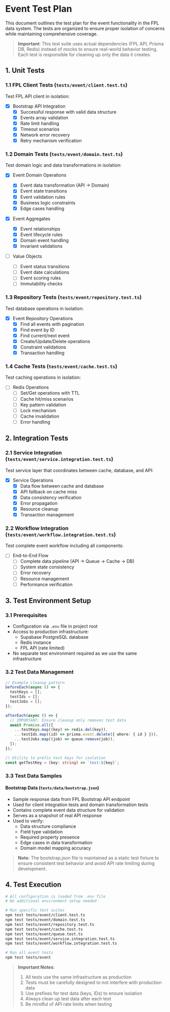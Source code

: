 # Event Test Plan

This document outlines the test plan for the event functionality in the FPL data system. The tests are organized to ensure proper isolation of concerns while maintaining comprehensive coverage.

> **Important**: This test suite uses actual dependencies (FPL API, Prisma DB, Redis) instead of mocks to ensure real-world behavior testing. Each test is responsible for cleaning up only the data it creates.

## 1. Unit Tests

### 1.1 FPL Client Tests (`tests/event/client.test.ts`)

Test FPL API client in isolation:

- [x] Bootstrap API Integration
  - [x] Successful response with valid data structure
  - [x] Events array validation
  - [x] Rate limit handling
  - [x] Timeout scenarios
  - [x] Network error recovery
  - [x] Retry mechanism verification

### 1.2 Domain Tests (`tests/event/domain.test.ts`)

Test domain logic and data transformations in isolation:

- [x] Event Domain Operations

  - [x] Event data transformation (API → Domain)
  - [x] Event state transitions
  - [x] Event validation rules
  - [x] Business logic constraints
  - [x] Edge cases handling

- [x] Event Aggregates

  - [x] Event relationships
  - [x] Event lifecycle rules
  - [x] Domain event handling
  - [x] Invariant validations

- [ ] Value Objects
  - [ ] Event status transitions
  - [ ] Event date calculations
  - [ ] Event scoring rules
  - [ ] Immutability checks

### 1.3 Repository Tests (`tests/event/repository.test.ts`)

Test database operations in isolation:

- [x] Event Repository Operations
  - [x] Find all events with pagination
  - [x] Find event by ID
  - [x] Find current/next event
  - [x] Create/Update/Delete operations
  - [x] Constraint validations
  - [x] Transaction handling

### 1.4 Cache Tests (`tests/event/cache.test.ts`)

Test caching operations in isolation:

- [ ] Redis Operations
  - [ ] Set/Get operations with TTL
  - [ ] Cache hit/miss scenarios
  - [ ] Key pattern validation
  - [ ] Lock mechanism
  - [ ] Cache invalidation
  - [ ] Error handling

## 2. Integration Tests

### 2.1 Service Integration (`tests/event/service.integration.test.ts`)

Test service layer that coordinates between cache, database, and API:

- [x] Service Operations
  - [x] Data flow between cache and database
  - [x] API fallback on cache miss
  - [x] Data consistency verification
  - [x] Error propagation
  - [x] Resource cleanup
  - [x] Transaction management

### 2.2 Workflow Integration (`tests/event/workflow.integration.test.ts`)

Test complete event workflow including all components:

- [ ] End-to-End Flow
  - [ ] Complete data pipeline (API → Queue → Cache → DB)
  - [ ] System state consistency
  - [ ] Error recovery
  - [ ] Resource management
  - [ ] Performance verification

## 3. Test Environment Setup

### 3.1 Prerequisites

- Configuration via `.env` file in project root
- Access to production infrastructure:
  - Supabase PostgreSQL database
  - Redis instance
  - FPL API (rate limited)
- No separate test environment required as we use the same infrastructure

### 3.2 Test Data Management

```typescript
// Example cleanup pattern
beforeEach(async () => {
  testKeys = [];
  testIds = [];
  testJobs = [];
});

afterEach(async () => {
  // IMPORTANT: Ensure cleanup only removes test data
  await Promise.all([
    ...testKeys.map((key) => redis.del(key)),
    ...testIds.map((id) => prisma.event.delete({ where: { id } })),
    ...testJobs.map((job) => queue.remove(job)),
  ]);
});

// Utility to prefix test keys for isolation
const getTestKey = (key: string) => `test:${key}`;
```

### 3.3 Test Data Samples

#### Bootstrap Data (`tests/data/bootstrap.json`)

- Sample response data from FPL Bootstrap API endpoint
- Used for client integration tests and domain transformation tests
- Contains complete event data structure for validation
- Serves as a snapshot of real API response
- Used to verify:
  - Data structure compliance
  - Field type validation
  - Required property presence
  - Edge cases in data transformation
  - Domain model mapping accuracy

> **Note**: The bootstrap.json file is maintained as a static test fixture to ensure consistent test behavior and avoid API rate limiting during development.

## 4. Test Execution

```bash
# All configuration is loaded from .env file
# No additional environment setup needed

# Run specific test suites
npm test tests/event/client.test.ts
npm test tests/event/domain.test.ts
npm test tests/event/repository.test.ts
npm test tests/event/cache.test.ts
npm test tests/event/queue.test.ts
npm test tests/event/service.integration.test.ts
npm test tests/event/workflow.integration.test.ts

# Run all event tests
npm test tests/event
```

> **Important Notes**:
>
> 1. All tests use the same infrastructure as production
> 2. Tests must be carefully designed to not interfere with production data
> 3. Use prefixes for test data (keys, IDs) to ensure isolation
> 4. Always clean up test data after each test
> 5. Be mindful of API rate limits when testing
